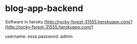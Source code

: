 # blog-app-backend

Software in heroku [http://rocky-forest-31555.herokuapp.com/](http://rocky-forest-31555.herokuapp.com/)

username: essa
password: admin